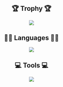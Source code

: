 <div align="center">
 
<h2>🏆 Trophy 🏆 </h2>
<img src="https://github-profile-trophy.vercel.app/?username=Alperendgryl&column=8&theme=gruvbox&no-frame=true"/>

<h2>👨‍💻 Languages 👨‍💻</h2>
<img src="https://skillicons.dev/icons?i=java,php,cs,html,css&theme=dark"/>

<h2>💻 Tools 💻</h2>
<img src="https://skillicons.dev/icons?i=unity,visualstudio,vscode,idea,mysql,wordpress&theme=dark"/>
 
</div>
